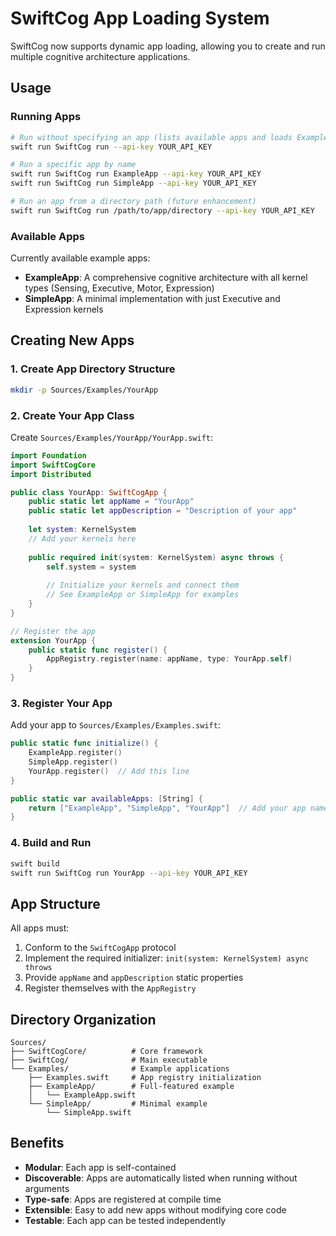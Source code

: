 # SwiftCog App Loading System

SwiftCog now supports dynamic app loading, allowing you to create and run multiple cognitive architecture applications.

## Usage

### Running Apps

```bash
# Run without specifying an app (lists available apps and loads ExampleApp as default)
swift run SwiftCog run --api-key YOUR_API_KEY

# Run a specific app by name
swift run SwiftCog run ExampleApp --api-key YOUR_API_KEY
swift run SwiftCog run SimpleApp --api-key YOUR_API_KEY

# Run an app from a directory path (future enhancement)
swift run SwiftCog run /path/to/app/directory --api-key YOUR_API_KEY
```

### Available Apps

Currently available example apps:
- **ExampleApp**: A comprehensive cognitive architecture with all kernel types (Sensing, Executive, Motor, Expression)
- **SimpleApp**: A minimal implementation with just Executive and Expression kernels

## Creating New Apps

### 1. Create App Directory Structure

```bash
mkdir -p Sources/Examples/YourApp
```

### 2. Create Your App Class

Create `Sources/Examples/YourApp/YourApp.swift`:

```swift
import Foundation
import SwiftCogCore
import Distributed

public class YourApp: SwiftCogApp {
    public static let appName = "YourApp"
    public static let appDescription = "Description of your app"
    
    let system: KernelSystem
    // Add your kernels here
    
    public required init(system: KernelSystem) async throws {
        self.system = system
        
        // Initialize your kernels and connect them
        // See ExampleApp or SimpleApp for examples
    }
}

// Register the app
extension YourApp {
    public static func register() {
        AppRegistry.register(name: appName, type: YourApp.self)
    }
}
```

### 3. Register Your App

Add your app to `Sources/Examples/Examples.swift`:

```swift
public static func initialize() {
    ExampleApp.register()
    SimpleApp.register()
    YourApp.register()  // Add this line
}

public static var availableApps: [String] {
    return ["ExampleApp", "SimpleApp", "YourApp"]  // Add your app name
}
```

### 4. Build and Run

```bash
swift build
swift run SwiftCog run YourApp --api-key YOUR_API_KEY
```

## App Structure

All apps must:
1. Conform to the `SwiftCogApp` protocol
2. Implement the required initializer: `init(system: KernelSystem) async throws`
3. Provide `appName` and `appDescription` static properties
4. Register themselves with the `AppRegistry`

## Directory Organization

```
Sources/
├── SwiftCogCore/          # Core framework
├── SwiftCog/              # Main executable
└── Examples/              # Example applications
    ├── Examples.swift     # App registry initialization
    ├── ExampleApp/        # Full-featured example
    │   └── ExampleApp.swift
    └── SimpleApp/         # Minimal example
        └── SimpleApp.swift
```

## Benefits

- **Modular**: Each app is self-contained
- **Discoverable**: Apps are automatically listed when running without arguments
- **Type-safe**: Apps are registered at compile time
- **Extensible**: Easy to add new apps without modifying core code
- **Testable**: Each app can be tested independently 